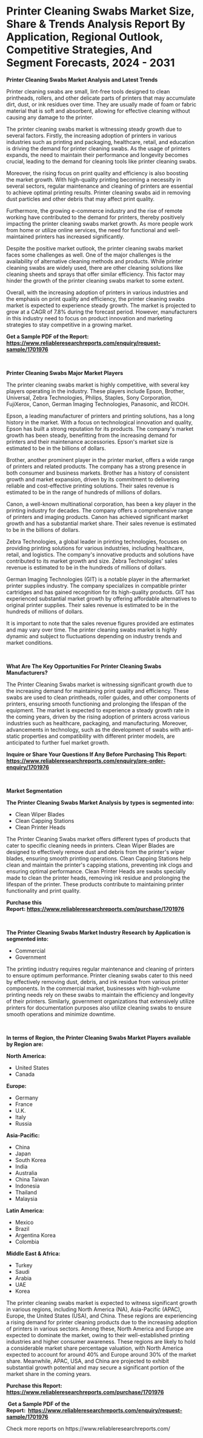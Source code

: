 <p><h1>Printer Cleaning Swabs Market Size, Share & Trends Analysis Report By Application, Regional Outlook, Competitive Strategies, And Segment Forecasts, 2024 - 2031</h1></p><p><strong>Printer Cleaning Swabs Market Analysis and Latest Trends</strong></p>
<p><p>Printer cleaning swabs are small, lint-free tools designed to clean printheads, rollers, and other delicate parts of printers that may accumulate dirt, dust, or ink residues over time. They are usually made of foam or fabric material that is soft and absorbent, allowing for effective cleaning without causing any damage to the printer.</p><p>The printer cleaning swabs market is witnessing steady growth due to several factors. Firstly, the increasing adoption of printers in various industries such as printing and packaging, healthcare, retail, and education is driving the demand for printer cleaning swabs. As the usage of printers expands, the need to maintain their performance and longevity becomes crucial, leading to the demand for cleaning tools like printer cleaning swabs.</p><p>Moreover, the rising focus on print quality and efficiency is also boosting the market growth. With high-quality printing becoming a necessity in several sectors, regular maintenance and cleaning of printers are essential to achieve optimal printing results. Printer cleaning swabs aid in removing dust particles and other debris that may affect print quality.</p><p>Furthermore, the growing e-commerce industry and the rise of remote working have contributed to the demand for printers, thereby positively impacting the printer cleaning swabs market growth. As more people work from home or utilize online services, the need for functional and well-maintained printers has increased significantly.</p><p>Despite the positive market outlook, the printer cleaning swabs market faces some challenges as well. One of the major challenges is the availability of alternative cleaning methods and products. While printer cleaning swabs are widely used, there are other cleaning solutions like cleaning sheets and sprays that offer similar efficiency. This factor may hinder the growth of the printer cleaning swabs market to some extent.</p><p>Overall, with the increasing adoption of printers in various industries and the emphasis on print quality and efficiency, the printer cleaning swabs market is expected to experience steady growth. The market is projected to grow at a CAGR of 7.8% during the forecast period. However, manufacturers in this industry need to focus on product innovation and marketing strategies to stay competitive in a growing market.</p></p>
<p><strong>Get a Sample PDF of the Report:&nbsp; <a href="https://www.reliableresearchreports.com/enquiry/request-sample/1701976">https://www.reliableresearchreports.com/enquiry/request-sample/1701976</a></strong></p>
<p>&nbsp;</p>
<p><strong>Printer Cleaning Swabs Major Market Players</strong></p>
<p><p>The printer cleaning swabs market is highly competitive, with several key players operating in the industry. These players include Epson, Brother, Universal, Zebra Technologies, Philips, Staples, Sony Corporation, FujiXerox, Canon, German Imaging Technologies, Panasonic, and RICOH.</p><p>Epson, a leading manufacturer of printers and printing solutions, has a long history in the market. With a focus on technological innovation and quality, Epson has built a strong reputation for its products. The company's market growth has been steady, benefitting from the increasing demand for printers and their maintenance accessories. Epson's market size is estimated to be in the billions of dollars.</p><p>Brother, another prominent player in the printer market, offers a wide range of printers and related products. The company has a strong presence in both consumer and business markets. Brother has a history of consistent growth and market expansion, driven by its commitment to delivering reliable and cost-effective printing solutions. Their sales revenue is estimated to be in the range of hundreds of millions of dollars.</p><p>Canon, a well-known multinational corporation, has been a key player in the printing industry for decades. The company offers a comprehensive range of printers and imaging products. Canon has achieved significant market growth and has a substantial market share. Their sales revenue is estimated to be in the billions of dollars.</p><p>Zebra Technologies, a global leader in printing technologies, focuses on providing printing solutions for various industries, including healthcare, retail, and logistics. The company's innovative products and solutions have contributed to its market growth and size. Zebra Technologies' sales revenue is estimated to be in the hundreds of millions of dollars.</p><p>German Imaging Technologies (GIT) is a notable player in the aftermarket printer supplies industry. The company specializes in compatible printer cartridges and has gained recognition for its high-quality products. GIT has experienced substantial market growth by offering affordable alternatives to original printer supplies. Their sales revenue is estimated to be in the hundreds of millions of dollars.</p><p>It is important to note that the sales revenue figures provided are estimates and may vary over time. The printer cleaning swabs market is highly dynamic and subject to fluctuations depending on industry trends and market conditions.</p></p>
<p>&nbsp;</p>
<p><strong>What Are The Key Opportunities For Printer Cleaning Swabs Manufacturers?</strong></p>
<p><p>The Printer Cleaning Swabs market is witnessing significant growth due to the increasing demand for maintaining print quality and efficiency. These swabs are used to clean printheads, roller guides, and other components of printers, ensuring smooth functioning and prolonging the lifespan of the equipment. The market is expected to experience a steady growth rate in the coming years, driven by the rising adoption of printers across various industries such as healthcare, packaging, and manufacturing. Moreover, advancements in technology, such as the development of swabs with anti-static properties and compatibility with different printer models, are anticipated to further fuel market growth.</p></p>
<p><strong>Inquire or Share Your Questions If Any Before Purchasing This Report: <a href="https://www.reliableresearchreports.com/enquiry/pre-order-enquiry/1701976">https://www.reliableresearchreports.com/enquiry/pre-order-enquiry/1701976</a></strong></p>
<p>&nbsp;</p>
<p><strong>Market Segmentation</strong></p>
<p><strong>The Printer Cleaning Swabs Market Analysis by types is segmented into:</strong></p>
<p><ul><li>Clean Wiper Blades</li><li>Clean Capping Stations</li><li>Clean Printer Heads</li></ul></p>
<p><p>The Printer Cleaning Swabs market offers different types of products that cater to specific cleaning needs in printers. Clean Wiper Blades are designed to effectively remove dust and debris from the printer's wiper blades, ensuring smooth printing operations. Clean Capping Stations help clean and maintain the printer's capping stations, preventing ink clogs and ensuring optimal performance. Clean Printer Heads are swabs specially made to clean the printer heads, removing ink residue and prolonging the lifespan of the printer. These products contribute to maintaining printer functionality and print quality.</p></p>
<p><strong>Purchase this Report:&nbsp;<a href="https://www.reliableresearchreports.com/purchase/1701976">https://www.reliableresearchreports.com/purchase/1701976</a></strong></p>
<p>&nbsp;</p>
<p><strong>The Printer Cleaning Swabs Market Industry Research by Application is segmented into:</strong></p>
<p><ul><li>Commercial</li><li>Government</li></ul></p>
<p><p>The printing industry requires regular maintenance and cleaning of printers to ensure optimum performance. Printer cleaning swabs cater to this need by effectively removing dust, debris, and ink residue from various printer components. In the commercial market, businesses with high-volume printing needs rely on these swabs to maintain the efficiency and longevity of their printers. Similarly, government organizations that extensively utilize printers for documentation purposes also utilize cleaning swabs to ensure smooth operations and minimize downtime.</p></p>
<p>&nbsp;</p>
<p><strong>In terms of Region, the Printer Cleaning Swabs Market Players available by Region are:</strong></p>
<p>
    <p> <strong> North America: </strong>
        <ul>
            <li>United States</li>
            <li>Canada</li>
        </ul>
        </p> 
    <p> <strong> Europe: </strong>
        <ul>
            <li>Germany</li>
            <li>France</li>
            <li>U.K.</li>
            <li>Italy</li>
            <li>Russia</li>
        </ul>
        </p> 
    <p> <strong> Asia-Pacific: </strong>
        <ul>
            <li>China</li>
            <li>Japan</li>
            <li>South Korea</li>
            <li>India</li>
            <li>Australia</li>
            <li>China Taiwan</li>
            <li>Indonesia</li>
            <li>Thailand</li>
            <li>Malaysia</li>
        </ul>
        </p> 
    <p> <strong> Latin America: </strong>
        <ul>
            <li>Mexico</li>
            <li>Brazil</li>
            <li>Argentina Korea</li>
            <li>Colombia</li>
        </ul>
        </p> 
    <p> <strong> Middle East & Africa: </strong>
        <ul>
            <li>Turkey</li>
            <li>Saudi</li>
            <li>Arabia</li>
            <li>UAE</li>
            <li>Korea</li>
        </ul>
    </p>
    </p>
<p><p>The printer cleaning swabs market is expected to witness significant growth in various regions, including North America (NA), Asia-Pacific (APAC), Europe, the United States (USA), and China. These regions are experiencing a rising demand for printer cleaning products due to the increasing adoption of printers in various sectors. Among these, North America and Europe are expected to dominate the market, owing to their well-established printing industries and higher consumer awareness. These regions are likely to hold a considerable market share percentage valuation, with North America expected to account for around 40% and Europe around 30% of the market share. Meanwhile, APAC, USA, and China are projected to exhibit substantial growth potential and may secure a significant portion of the market share in the coming years.</p></p>
<p><strong>Purchase this Report: <a href="https://www.reliableresearchreports.com/purchase/1701976">https://www.reliableresearchreports.com/purchase/1701976</a></strong></p>
<p>&nbsp;<strong>Get a Sample PDF of the Report:&nbsp;&nbsp;<a href="https://www.reliableresearchreports.com/enquiry/request-sample/1701976">https://www.reliableresearchreports.com/enquiry/request-sample/1701976</a></strong></p>
<p><strong></strong></p>
<p>Check more reports on https://www.reliableresearchreports.com/</p>